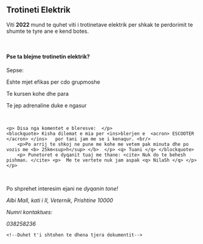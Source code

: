 <!DOCTYPE html>
<html lang="en">
<head>
    <meta charset="UTF-8">
    <meta http-equiv="X-UA-Compatible" content="IE=edge">
    <meta name="mjet_i_transportit" content="width=device-width, initial-scale=1.0">
    <meta name="keyword" content="trotinet, elektrik, perdorimi, llojet"/>
    <title> Katallogu i trotinetave elektrik</title>
</head>
<body>
    <h2> <strong> Trotineti Elektrik </strong>  </h2>
    <p> Viti <b> 2022 </b> mund te quhet viti i trotinetave elektrik per shkak te perdorimit te shumte te tyre ane e kend botes.</p>
    <br/> 
    <h4> Pse ta blejme trotinetin elektrik? </h4>
    <p> Sepse: </p>
    <p> Eshte mjet efikas per cdo grupmoshe </p>
    <p> Te kursen kohe dhe para</p>
    <p> Te jep adrenaline duke e ngasur</p>
    <br/>

    <p> Disa nga komentet e bleresve:  </p>
    <blockquote> Kisha dilemat e mia per <ins>blerjen e  <acron> ESCOOTER </acron> </ins>   por tani jam me se i kenaqur. <br/>
        <p>Po arrij te shkoj ne pune me kohe me vetem pak minuta dhe po vozis me <b> 25km<sup>h</sup> </b>  </p> <q> Tuani </q> </blockquote>
        <p> Punetoret e dyqanit tuaj me thane: <cite> Nuk do te behesh pishman. </cite> <p>  Me te vertete nuk jam aspak <q> NilaSh </q> </p>  </p>
   <br/> 
        <p> Po shprehet interesim ejani ne <i> dyqanin tone!</i></p>
        <address> Albi Mall, kati i II, Veternik, Prishtine 10000 </address>
    <p>  <i> Numri kontaktues: </i> </p>  <address> 038258236  </address>

    <!--Duhet t'i shtohen te dhena tjera dokumentit-->